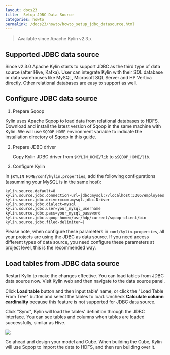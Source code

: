 ```yaml
---
layout: docs23
title:  Setup JDBC Data Source
categories: howto
permalink: /docs23/howto/howto_setup_jdbc_datasource.html
---
```


> Available since Apache Kylin v2.3.x

## Supported JDBC data source

Since v2.3.0 Apache Kylin starts to support JDBC as the third type of data source (after Hive, Kafka). User can integrate Kylin with their SQL database or data warehouses like MySQL, Microsoft SQL Server and HP Vertica directly. Other relational databases are easy to support as well.

## Configure JDBC data source

1. Prepare Sqoop

Kylin uses Apache Sqoop to load data from relational databases to HDFS. Download and install the latest version of Sqoop in the same machine with Kylin. We will use `SQOOP_HOME` environment variable to indicate the installation directory of Sqoop in this guide.

2. Prepare JDBC driver

   Copy Kylin JDBC driver from `$KYLIN_HOME/lib` to `$SQOOP_HOME/lib`.

3. Configure Kylin

In `$KYLIN_HOME/conf/kylin.properties`, add the following configurations (assumming your MySQL is in the same host):

```
kylin.source.default=8
kylin.source.jdbc.connection-url=jdbc:mysql://localhost:3306/employees
kylin.source.jdbc.driver=com.mysql.jdbc.Driver
kylin.source.jdbc.dialect=mysql
kylin.source.jdbc.user=your_mysql_username
kylin.source.jdbc.pass=your_mysql_password
kylin.source.jdbc.sqoop-home=/usr/hdp/current/sqoop-client/bin
kylin.source.jdbc.filed-delimiter=|
```

Please note, when configure these parameters in `conf/kylin.properties`, all your projects are using the JDBC as data source. If you need access different types of data source, you need configure these parameters at project level, this is the recommended way.

## Load tables from JDBC data source

Restart Kylin to make the changes effective. You can load tables from JDBC data source now. Visit Kylin web and then navigate to the data source panel. 

Click **Load table** button and then input table' name, or click the "Load Table From Tree" button and select the tables to load. Uncheck **Calculate column cardinality** because this feature is not supported for JDBC data source.

Click "Sync", Kylin will load the tables' definition through the JDBC interface. You can see tables and columns when tables are loaded successfully, similar as Hive.

![](/images/docs/jdbc-datasource/load_table_03.png)

Go ahead and design your model and Cube. When building the Cube, Kylin will use Sqoop to import the data to HDFS, and then run building over it.